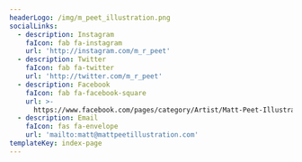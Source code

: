 ```yaml
---
headerLogo: /img/m_peet_illustration.png
socialLinks:
  - description: Instagram
    faIcon: fab fa-instagram
    url: 'http://instagram.com/m_r_peet'
  - description: Twitter
    faIcon: fab fa-twitter
    url: 'http://twitter.com/m_r_peet'
  - description: Facebook
    faIcon: fab fa-facebook-square
    url: >-
      https://www.facebook.com/pages/category/Artist/Matt-Peet-Illustration-2131152087124697/
  - description: Email
    faIcon: fas fa-envelope
    url: 'mailto:matt@mattpeetillustration.com'
templateKey: index-page
---
```


